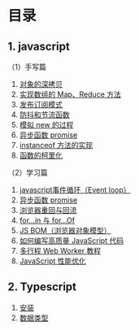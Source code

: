 # 目录

## 1. javascript

（1）手写篇

1. [对象的深拷贝](./clone-deep.md)
1. [实现数组的 Map、Reduce 方法](./array-method.md)
1. [发布订阅模式](./emitter.md)
1. [防抖和节流函数](./debounce-throttle.md)
1. [模拟 new 的过程](./new.md)
1. [异步函数 promise](./promise.md)
1. [instanceof 方法的实现](./instanceof.md)
1. [函数的柯里化](./curry.md)

（2）学习篇

<!-- 1. [判断数据类型](./data-type.md) -->
1. [javascript事件循环（Event loop）](./event-loop.md)
1. [异步函数 promise](./promise.md)
1. [浏览器重回与回流](./redraw-reflow.md)
1. [for...in 与 for...Of](./inAndOf.md)
1. [JS BOM（浏览器对象模型）](./bom.md)
1. [如何编写高质量 JavaScript 代码](./effactive-js.md)
1. [多行程 Web Worker 教程](./webworker.md)
1. [JavaScript 性能优化](./fast-js.md)

## 2. Typescript

1. [安装](./t-install.md)
1. [数据类型](./t-base.md)
